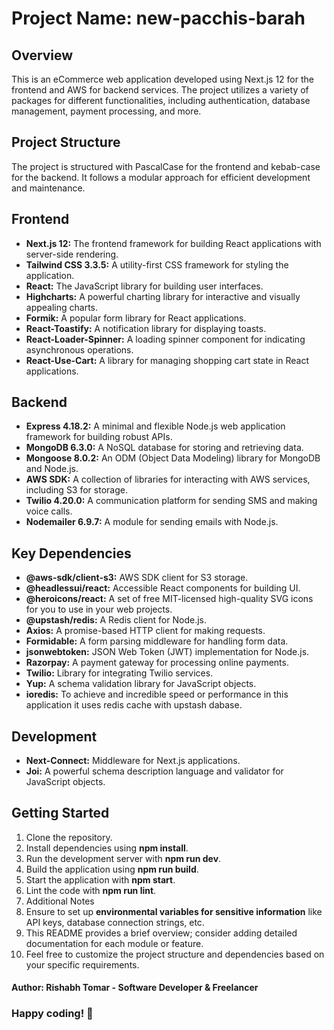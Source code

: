 # Project Name: new-pacchis-barah
## Overview
This is an eCommerce web application developed using Next.js 12 for the frontend and AWS for backend services. The project utilizes a variety of packages for different functionalities, including authentication, database management, payment processing, and more.

## Project Structure
The project is structured with PascalCase for the frontend and kebab-case for the backend. It follows a modular approach for efficient development and maintenance.

## Frontend

- **Next.js 12:** The frontend framework for building React applications with server-side rendering.
- **Tailwind CSS 3.3.5:** A utility-first CSS framework for styling the application.
- **React:** The JavaScript library for building user interfaces.
- **Highcharts:** A powerful charting library for interactive and visually appealing charts.
- **Formik:** A popular form library for React applications.
- **React-Toastify:** A notification library for displaying toasts.
- **React-Loader-Spinner:** A loading spinner component for indicating asynchronous operations.
- **React-Use-Cart:** A library for managing shopping cart state in React applications.

## Backend
- **Express 4.18.2:** A minimal and flexible Node.js web application framework for building robust APIs.
- **MongoDB 6.3.0:** A NoSQL database for storing and retrieving data.
- **Mongoose 8.0.2:** An ODM (Object Data Modeling) library for MongoDB and Node.js.
- **AWS SDK:** A collection of libraries for interacting with AWS services, including S3 for storage.
- **Twilio 4.20.0:** A communication platform for sending SMS and making voice calls.
- **Nodemailer 6.9.7:** A module for sending emails with Node.js.

## Key Dependencies
- **@aws-sdk/client-s3:** AWS SDK client for S3 storage.
- **@headlessui/react:** Accessible React components for building UI.
- **@heroicons/react:** A set of free MIT-licensed high-quality SVG icons for you to use in your web projects.
- **@upstash/redis:** A Redis client for Node.js.
- **Axios:** A promise-based HTTP client for making requests.
- **Formidable:** A form parsing middleware for handling form data.
- **jsonwebtoken:** JSON Web Token (JWT) implementation for Node.js.
- **Razorpay:** A payment gateway for processing online payments.
- **Twilio:** Library for integrating Twilio services.
- **Yup:** A schema validation library for JavaScript objects.
- **ioredis:** To achieve and incredible speed or performance in this application it uses redis cache with upstash dabase.

## Development
- **Next-Connect:** Middleware for Next.js applications.
- **Joi:** A powerful schema description language and validator for JavaScript objects.

## Getting Started
1. Clone the repository.
2. Install dependencies using **npm install**.
3. Run the development server with **npm run dev**.
4. Build the application using **npm run build**.
5. Start the application with **npm start**.
6. Lint the code with **npm run lint**.
7. Additional Notes
8. Ensure to set up **environmental variables for sensitive information** like API keys, database connection strings, etc.
9. This README provides a brief overview; consider adding detailed documentation for each module or feature.
10. Feel free to customize the project structure and dependencies based on your specific requirements.

#### Author: Rishabh Tomar - Software Developer & Freelancer

### Happy coding! 🚀